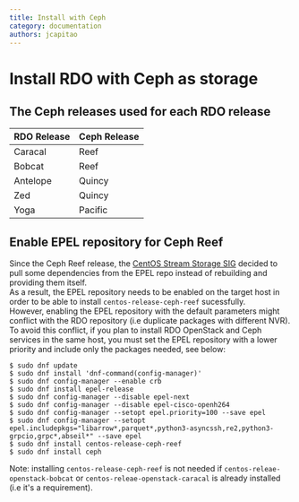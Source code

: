 ```yaml
---
title: Install with Ceph
category: documentation
authors: jcapitao
---
```


# Install RDO with Ceph as storage

## The Ceph releases used for each RDO release

| RDO Release | Ceph Release |
| ------ | ----- |
| Caracal | Reef |
| Bobcat | Reef |
| Antelope | Quincy |
| Zed | Quincy |
| Yoga | Pacific |

## Enable EPEL repository for Ceph Reef

Since the Ceph Reef release, the [CentOS Stream Storage SIG](https://sigs.centos.org/storage/) decided to pull some dependencies from the EPEL repo instead of rebuilding and providing them itself.<br>
As a result, the EPEL repository needs to be enabled on the target host in order to be able to install `centos-release-ceph-reef` sucessfully.<br>
However, enabling the EPEL repository with the default parameters might conflict with the RDO repository (i.e duplicate packages with different NVR). To avoid this conflict, if you plan to install RDO OpenStack and Ceph services in the same host, you must set the EPEL repository with a lower priority and include only the packages needed, see below:

  ```
  $ sudo dnf update
  $ sudo dnf install 'dnf-command(config-manager)'
  $ sudo dnf config-manager --enable crb
  $ sudo dnf install epel-release
  $ sudo dnf config-manager --disable epel-next
  $ sudo dnf config-manager --disable epel-cisco-openh264
  $ sudo dnf config-manager --setopt epel.priority=100 --save epel
  $ sudo dnf config-manager --setopt epel.includepkgs="libarrow*,parquet*,python3-asyncssh,re2,python3-grpcio,grpc*,abseil*" --save epel
  $ sudo dnf install centos-release-ceph-reef
  $ sudo dnf install ceph
  ```
  Note: installing `centos-release-ceph-reef` is not needed if `centos-releae-openstack-bobcat` or `centos-releae-openstack-caracal` is already installed (i.e it's a requirement).

